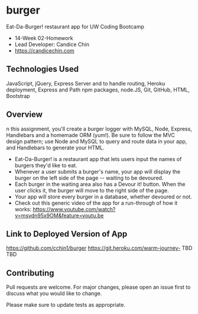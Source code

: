 # burger
Eat-Da-Burger! restaurant app for UW Coding Bootcamp
* 14-Week 02-Homework
* Lead Developer: Candice Chin
* https://candicechin.com

## Technologies Used
JavaScript, jQuery, Express Server and to handle routing, Heroku deployment, Express and Path npm packages, node.JS, Git, GitHub, HTML, Bootstrap

## Overview
n this assignment, you'll create a burger logger with MySQL, Node, Express, Handlebars and a homemade ORM (yum!). Be sure to follow the MVC design pattern; use Node and MySQL to query and route data in your app, and Handlebars to generate your HTML.

* Eat-Da-Burger! is a restaurant app that lets users input the names of burgers they'd like to eat.
* Whenever a user submits a burger's name, your app will display the burger on the left side of the page -- waiting to be devoured.
* Each burger in the waiting area also has a Devour it! button. When the user clicks it, the burger will move to the right side of the page.
* Your app will store every burger in a database, whether devoured or not.
* Check out this generic video of the app for a run-through of how it works:
https://www.youtube.com/watch?v=msvdn95x9OM&feature=youtu.be

## Link to Deployed Version of App
https://github.com/cchin1/burger
https://git.heroku.com/warm-journey-   TBD TBD

## Contributing
Pull requests are welcome. For major changes, please open an issue first to discuss what you would like to change.

Please make sure to update tests as appropriate.